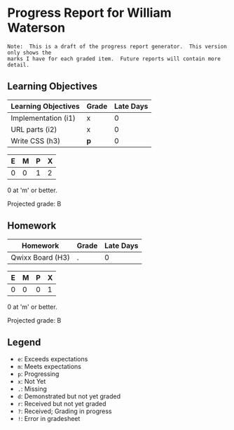 # Progress Report for William Waterson
    Note:  This is a draft of the progress report generator.  This version only shows the
    marks I have for each graded item.  Future reports will contain more detail.
## Learning Objectives
|Learning Objectives|Grade|Late Days|
|------|-------|-------|
|Implementation (i1)|x|0|
|URL parts (i2)|x|0|
|Write CSS (h3)|**p**|0|

|E|M|P|X|
|------|-------|-------|-------|
|0|0|1|2|

0 at 'm' or better.

Projected grade:  B
## Homework
|Homework|Grade|Late Days|
|------|-------|-------|
|Qwixx Board (H3)|.|0|

|E|M|P|X|
|------|-------|-------|-------|
|0|0|0|1|

0 at 'm' or better.

Projected grade:  B

## Legend 
* `e`: Exceeds expectations
* `m`: Meets expectations
* `p`: Progressing
* `x`: Not Yet
* `.`: Missing
* `d`: Demonstrated but not yet graded
* `r`: Received but not yet graded
* `?`: Received; Grading in progress
* `!`: Error in gradesheet

